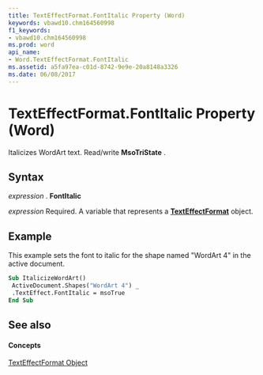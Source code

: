 ```yaml
---
title: TextEffectFormat.FontItalic Property (Word)
keywords: vbawd10.chm164560998
f1_keywords:
- vbawd10.chm164560998
ms.prod: word
api_name:
- Word.TextEffectFormat.FontItalic
ms.assetid: a5fa97ea-c01d-8742-9e9e-20a8148a3326
ms.date: 06/08/2017
---
```



# TextEffectFormat.FontItalic Property (Word)

Italicizes WordArt text. Read/write  **MsoTriState** .


## Syntax

 _expression_ . **FontItalic**

 _expression_ Required. A variable that represents a **[TextEffectFormat](Word.TextEffectFormat.md)** object.


## Example

This example sets the font to italic for the shape named "WordArt 4" in the active document.


```vb
Sub ItalicizeWordArt() 
 ActiveDocument.Shapes("WordArt 4") _ 
 .TextEffect.FontItalic = msoTrue 
End Sub
```


## See also


#### Concepts


[TextEffectFormat Object](Word.TextEffectFormat.md)

